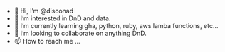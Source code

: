 - 👋 Hi, I’m @disconad
- 👀 I’m interested in DnD and data.
- 🌱 I’m currently learning gha, python, ruby, aws lamba functions, etc...
- 💞️ I’m looking to collaborate on anything DnD.
- 📫 How to reach me ...

<!---
disconad/disconad is a ✨ special ✨ repository because its `README.md` (this file) appears on your GitHub profile.
You can click the Preview link to take a look at your changes.
--->
